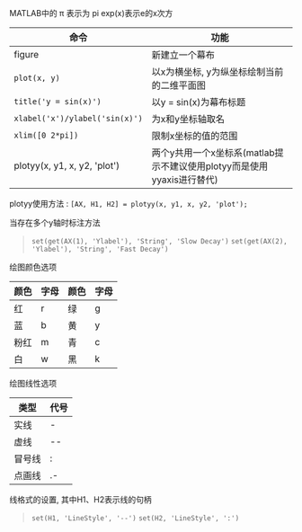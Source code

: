 MATLAB中的 π 表示为 pi 
exp(x)表示e的x次方

|命令|功能|
|-|-|
|figure|  新建立一个幕布|
|`plot(x, y)`                      | 以x为横坐标, y为纵坐标绘制当前的二维平面图|
|`title('y = sin(x)')`         | 以y = sin(x)为幕布标题|
|`xlabel('x')/ylabel('sin(x)')`|为x和y坐标轴取名|
|`xlim([0 2*pi])`                      | 限制x坐标的值的范围|
|plotyy(x, y1, x, y2, 'plot')| 两个y共用一个x坐标系(matlab提示不建议使用plotyy而是使用yyaxis进行替代)|
plotyy使用方法 : `[AX, H1, H2] = plotyy(x, y1, x, y2, 'plot');`


当存在多个y轴时标注方法
>`set(get(AX(1), 'Ylabel'), 'String', 'Slow Decay')`
>`set(get(AX(2), 'Ylabel'), 'String', 'Fast Decay')`


绘图颜色选项

|颜色|字母|颜色|字母|
|-|-|-|-|
|红|r|绿| g|
|蓝| b|黄| y|
|粉红| m|青| c|
|白| w|黑| k|


绘图线性选项

|类型|代号|
|-|-|
|实线  | -|
|虚线   | --|
| 冒号线 | :|
|点画线| .-|

线格式的设置, 其中H1、H2表示线的句柄
> `set(H1, 'LineStyle', '--')`
> `set(H2, 'LineStyle', ':')`


